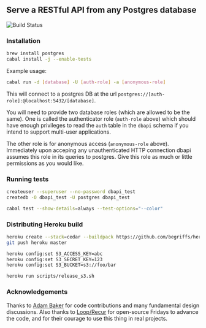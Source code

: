 ## Serve a RESTful API from any Postgres database

![Build Status](https://circleci.com/gh/begriffs/postgrest.png?circle-token=f723c01686abf0364de1e2eaae5aff1f68bd3ff2)

### Installation

```sh
brew install postgres
cabal install -j --enable-tests
```

Example usage:

```sh
cabal run -d [database] -U [auth-role] -a [anonymous-role]
```

This will connect to a postgres DB at the url
`postgres://[auth-role]:@localhost:5432/[database]`.

You will need to provide two database roles (which are allowed to
be the same). One is called the authenticator role (`auth-role`
above) which should have enough privileges to read the `auth` table
in the `dbapi` schema if you intend to support multi-user applications.

The other role is for anonymous access (`anonymous-role` above).
Immediately upon acceping any unauthenticated HTTP connection dbapi
assumes this role in its queries to postgres. Give this role as
much or little permissions as you would like.

### Running tests

```sh
createuser --superuser --no-password dbapi_test
createdb -O dbapi_test -U postgres dbapi_test

cabal test --show-details=always --test-options="--color"
```

### Distributing Heroku build

```sh
heroku create --stack=cedar --buildpack https://github.com/begriffs/heroku-buildpack-ghc.git
git push heroku master

heroku config:set S3_ACCESS_KEY=abc
heroku config:set S3_SECRET_KEY=123
heroku config:set S3_BUCKET=s3://foo/bar

heroku run scripts/release_s3.sh
```

### Acknowledgements

Thanks to [Adam Baker](https://github.com/adambaker) for code contributions and many fundamental design discussions. Also thanks to [Loop/Recur](https://looprecur.com) for open-source Fridays to advance the code, and for their courage to use this thing in real projects.
